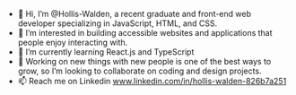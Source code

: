 - 👋 Hi, I’m @Hollis-Walden, a recent graduate and front-end web developer specializing in JavaScript, HTML, and CSS.
- 👀 I’m interested in building accessible websites and applications that people enjoy interacting with.
- 🌱 I’m currently learning React.js and TypeScript
- 💞️ Working on new things with new people is one of the best ways to grow, so I’m looking to collaborate on coding and design projects. 
- 📫 Reach me on Linkedin www.linkedin.com/in/hollis-walden-826b7a251

<!---
Hollis-Walden/Hollis-Walden is a ✨ special ✨ repository because its `README.md` (this file) appears on your GitHub profile.
You can click the Preview link to take a look at your changes.
--->
